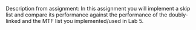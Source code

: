 Description from assignment: 
In this assignment you will implement a skip list and compare its performance against the performance of 
the doubly-linked and the MTF list you implemented/used in Lab 5.
